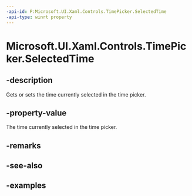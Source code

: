 ```yaml
---
-api-id: P:Microsoft.UI.Xaml.Controls.TimePicker.SelectedTime
-api-type: winrt property
---
```


<!-- Property syntax.
public IReference<TimeSpan> SelectedTime { get;  set; }
-->

# Microsoft.UI.Xaml.Controls.TimePicker.SelectedTime

## -description

Gets or sets the time currently selected in the time picker.


## -property-value

The time currently selected in the time picker.

## -remarks

## -see-also

## -examples

